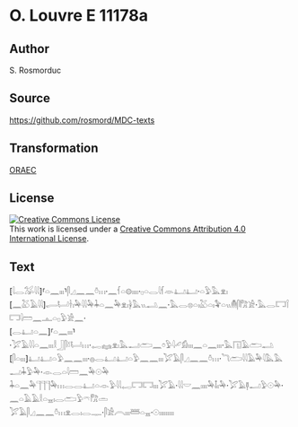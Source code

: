 # O. Louvre E 11178a

## Author

S. Rosmorduc

## Source

https://github.com/rosmord/MDC-texts

## Transformation

[ORAEC](https://oraec.github.io/)

## License

<a rel="license" href="http://creativecommons.org/licenses/by/4.0/"><img alt="Creative Commons License" style="border-width:0" src="https://i.creativecommons.org/l/by/4.0/88x31.png" /></a><br />This work is licensed under a <a rel="license" href="http://creativecommons.org/licenses/by/4.0/">Creative Commons Attribution 4.0 International License</a>.

## Text

[𓇋𓂋𓅮𓇋𓇋]⸢𓏏𓈖𓏤𓏤𓏤⸣𓋴𓈎𓈖𓈖𓏊𓏥·𓈖𓆳𓏏𓊗𓏤𓏤𓏤𓏤·𓊪𓏏𓂋𓇋𓆳𓁺𓂞𓂞·𓏏𓅱𓅓𓁷𓏤<br>
[𓈖𓅷𓄿𓇋𓇋]𓂷𓂡𓋽𓏤𓅆𓇋𓇋𓅆𓇓𓏏𓈖𓅆𓁷𓏤𓋀𓅓𓏭𓂢𓈖·𓅓𓂋𓊖𓏏𓏤𓅷𓏏𓏤𓅝𓏏𓏭𓄟𓋴𓀗𓀀·𓅓𓂋𓉐𓌉𓉐𓇋𓏠𓈖𓊵𓏏𓊪𓅱𓀀𓈖·<br>
[𓂋𓂞𓏏𓈖]⸢𓏏𓈖𓏤𓏤𓏤⸣·𓅯𓄿𓇋𓇋𓏏𓈖𓏤𓏤𓏤𓎛𓃀𓋴𓍱𓂡𓏥·𓉻𓈐𓁷𓏤𓅓𓂝𓂧𓈖𓏌𓅱𓇋𓄔𓀁𓏤𓏤𓏤𓈖𓏏𓈖𓏤𓏤𓏤·𓅓𓉔𓄿𓂧𓂢<br>
[𓋴𓏏𓏤𓏤𓏤]𓂞𓂞𓏏𓅱𓈖𓈖𓏤𓏤𓏤·𓐍𓂋𓂞𓂞𓏏𓅱𓈖𓈖𓏤𓏤𓏤𓅯𓄿𓋴𓈎𓈖𓈖𓏊𓏥·𓆓𓂧𓇋𓇋𓄿𓅆𓇋𓅓𓅓𓂝𓇓𓅱𓅆·𓁹𓂋𓏏𓇋𓏠𓈖𓅆𓇳𓅆<br>
𓇓𓏏𓈖𓅆𓊹𓊹𓊹𓅆𓏥𓂋𓂋𓂞𓏏𓁹𓅱𓇋𓇋𓉻𓉐𓉐𓏤𓏤𓏤𓅯𓄿·𓇋𓇋𓎟𓈖𓏤𓏤𓏤𓏤𓅆𓄤𓏤𓅆·𓅯𓄿𓊢𓂝𓅱𓇳𓅆·𓈖𓏏𓄿𓄿𓎛𓏏𓈇𓏤𓂋𓂧𓅱𓍼𓀗𓏛<br>
𓅯𓄿𓋴𓈎𓈖𓈖𓏊𓏥𓁷𓂋𓏤𓂋𓊃·𓋴𓀀𓇹𓏤𓏤𓏤𓆷𓏏𓈇·𓇳𓏤𓏤𓏤𓏤𓏤𓏤𓏤𓏤𓏤<br>
